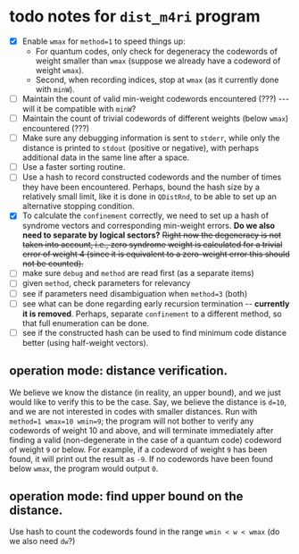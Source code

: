 # todo notes for `dist_m4ri` program

- [x] Enable `wmax` for `method=1` to speed things up:
  - For quantum codes, only check for degeneracy the codewords of
    weight smaller than `wmax` (suppose we already have a codeword of
    weight `wmax`).
  - Second, when recording indices, stop at `wmax` (as it currently
    done with `minW`).
- [ ] Maintain the count of valid min-weight codewords encountered
      (???) --- will it be compatible with `minW`?
- [ ] Maintain the count of trivial codewords of different weights
      (below `wmax`) encountered (???)
- [ ] Make sure any debugging information is sent to `stderr`, while
      only the distance is printed to `stdout` (positive or negative),
      with perhaps additional data in the same line after a space.
- [ ] Use a faster sorting routine.
- [ ] Use a hash to record constructed codewords and the number of
      times they have been encountered.  Perhaps, bound the hash size
      by a relatively small limit, like it is done in `QDistRnd`, to
      be able to set up an alternative stopping condition.
- [x] To calculate the `confinement` correctly, we need to set up a
      hash of syndrome vectors and corresponding min-weight errors.
      **Do we also need to separate by logical sectors?** ~~Right now
      the degeneracy is not taken into account, i.e., zero syndrome
      weight is calculated for a trivial error of weight 4 (since it
      is equivalent to a zero-weight error this should not be counted).~~
- [ ] make sure `debug` and `method` are read first (as a separate items)
- [ ] given `method`, check parameters for relevancy
- [ ] see if parameters need disambiguation when `method=3` (both) 
- [ ] see what can be done regarding early recursion termination --
      **currently it is removed**.  Perhaps, separate `confinement` to a
      different method, so that full enumeration can be done.
- [ ] see if the constructed hash can be used to find minimum code
      distance better (using half-weight vectors).
## operation mode: distance verification.

We believe we know the distance (in reality, an upper bound), and we
just would like to verify this to be the case.  Say, we believe the
distance is `d=10`, and we are not interested in codes with smaller
distances. Run with `method=1 wmax=10 wmin=9`; the program will not
bother to verify any codewords of weight 10 and above, and will
terminate immediately after finding a valid (non-degenerate in the
case of a quantum code) codeword of weight `9` or below.  For example,
if a codeword of weight `9` has been found, it will print out the
result as `-9`.  If no codewords have been found below `wmax`, the
program would output `0`.

## operation mode: find upper bound on the distance.

Use hash to count the codewords found in the range `wmin < w < wmax`
(do we also need `dw`?)
